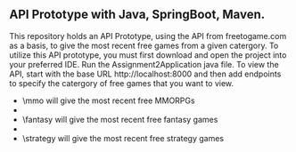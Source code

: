 ## API Prototype with Java, SpringBoot, Maven.
This repository holds an API Prototype, using the API from freetogame.com as a basis, to give the most recent free games from a given catergory. To utilize this API prototype, you must first download and open the project into your preferred IDE. Run the Assignment2Application java file. To view the API, start with the base URL http://localhost:8000 and then add endpoints to specify the catergory of free games that you want to view.

* \mmo will give the most recent free MMORPGs
*
* \fantasy will give the most recent free fantasy games
*
* \strategy will give the most recent free strategy games
